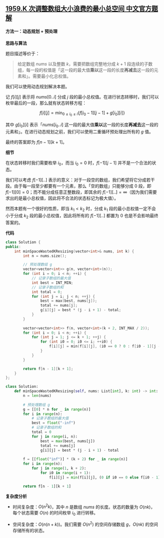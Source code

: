 ## [1959.K 次调整数组大小浪费的最小总空间 中文官方题解](https://leetcode.cn/problems/minimum-total-space-wasted-with-k-resizing-operations/solutions/100000/k-ci-diao-zheng-shu-zu-da-xiao-lang-fei-wxg6y)

#### 方法一：动态规划 + 预处理

**思路与算法**

题目描述等价于：

> 给定数组 $\textit{nums}$ 以及整数 $k$，需要把数组完整地分成 $k+1$ 段连续的子数组，每一段的权值是「这一段的最大值**乘以**这一段的长度**再减去**这一段的元素和」。需要最小化总权值。

我们可以使用动态规划解决本题。

记 $f[i][j]$ 表示将 $\textit{nums}[0..i]$ 分成 $j$ 段的最小总权值。在进行状态转移时，我们可以枚举最后的一段，那么就有状态转移方程：

$$
f[i][j] = \min_{0 \leq i_0 \leq i} \{ f[i_0-1][j-1] + g[i_0][i] \}
$$

其中 $g[i_0][i]$ 表示「$\textit{nums}[i_0..i]$ 这一段的最大值**乘以**这一段的长度**再减去**这一段的元素和」。在进行动态规划之前，我们可以使用二重循环预处理出所有的 $g$ 值。

最终的答案即为 $f[n-1][k+1]$。

**细节**

在状态转移时我们需要枚举 $i_0$，而当 $i_0 = 0$ 时，$f[-1][j-1]$ 并不是一个合法的状态。

我们可以考虑 $f[-1][..]$ 表示的意义：对于一段空的数组，我们希望将它分成若干段。由于每一段至少都要有一个元素，那么「空的数组」只能够分成 $0$ 段，即 $f[-1][0] = 0$；而不能分成任意正整数段，即其余的 $f[-1][..] = \infty$（因为我们需要求出的是最小总权值，因此将不合法的状态标记为极大值）。

然而本题有一个很好的性质，即当 $k_1 < k_2$ 时，分成 $k_1$ 段的最小总权值一定不会小于分成 $k_2$ 段的最小总权值，因此将所有的 $f[-1][..]$ 都置为 $0$ 也是不会影响最终答案的。

**代码**

```C++ [sol1-C++]
class Solution {
public:
    int minSpaceWastedKResizing(vector<int>& nums, int k) {
        int n = nums.size();

        // 预处理数组 g
        vector<vector<int>> g(n, vector<int>(n));
        for (int i = 0; i < n; ++i) {
            // 记录子数组的最大值
            int best = INT_MIN;
            // 记录子数组的和
            int total = 0;
            for (int j = i; j < n; ++j) {
                best = max(best, nums[j]);
                total += nums[j];
                g[i][j] = best * (j - i + 1) - total;
            }
        }
        
        vector<vector<int>> f(n, vector<int>(k + 2, INT_MAX / 2));
        for (int i = 0; i < n; ++i) {
            for (int j = 1; j <= k + 1; ++j) {
                for (int i0 = 0; i0 <= i; ++i0) {
                    f[i][j] = min(f[i][j], (i0 == 0 ? 0 : f[i0 - 1][j - 1]) + g[i0][i]);
                }
            }
        }

        return f[n - 1][k + 1];
    }
};
```

```Python [sol1-Python3]
class Solution:
    def minSpaceWastedKResizing(self, nums: List[int], k: int) -> int:
        n = len(nums)
        
        # 预处理数组 g
        g = [[0] * n for _ in range(n)]
        for i in range(n):
            # 记录子数组的最大值
            best = float("-inf")
            # 记录子数组的和
            total = 0
            for j in range(i, n):
                best = max(best, nums[j])
                total += nums[j]
                g[i][j] = best * (j - i + 1) - total
        
        f = [[float("inf")] * (k + 2) for _ in range(n)]
        for i in range(n):
            for j in range(1, k + 2):
                for i0 in range(i + 1):
                    f[i][j] = min(f[i][j], (0 if i0 == 0 else f[i0 - 1][j - 1]) + g[i0][i])

        return f[n - 1][k + 1]
```

**复杂度分析**

- 时间复杂度：$O(n^2k)$，其中 $n$ 是数组 $\textit{nums}$ 的长度。状态的数量为 $O(nk)$，每个状态需要 $O(n)$ 的时间枚举 $i_0$ 进行转移。

- 空间复杂度：$O(n(n+k))$。我们需要 $O(n^2)$ 的空间存储数组 $g$，$O(nk)$ 的空间存储所有的状态。
